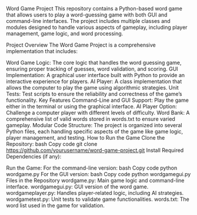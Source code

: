 Word Game Project
This repository contains a Python-based word game that allows users to play a word-guessing game with both GUI and command-line interfaces. The project includes multiple classes and modules designed to handle various aspects of gameplay, including player management, game logic, and word processing.

Project Overview
The Word Game Project is a comprehensive implementation that includes:

Word Game Logic: The core logic that handles the word guessing game, ensuring proper tracking of guesses, word validation, and scoring.
GUI Implementation: A graphical user interface built with Python to provide an interactive experience for players.
AI Player: A class implementation that allows the computer to play the game using algorithmic strategies.
Unit Tests: Test scripts to ensure the reliability and correctness of the game’s functionality.
Key Features
Command-Line and GUI Support: Play the game either in the terminal or using the graphical interface.
AI Player Option: Challenge a computer player with different levels of difficulty.
Word Bank: A comprehensive list of valid words stored in words.txt to ensure varied gameplay.
Modular Code Structure: The project is organized into several Python files, each handling specific aspects of the game like game logic, player management, and testing.
How to Run the Game
Clone the Repository:
bash
Copy code
git clone https://github.com/yourusername/word-game-project.git
Install Required Dependencies (if any):

Run the Game:
For the command-line version:
bash
Copy code
python wordgame.py
For the GUI version:
bash
Copy code
python wordgamegui.py
Files in the Repository
wordgame.py: Main game logic and command-line interface.
wordgamegui.py: GUI version of the word game.
wordgameplayer.py: Handles player-related logic, including AI strategies.
wordgametest.py: Unit tests to validate game functionalities.
words.txt: The word list used in the game for validation.
